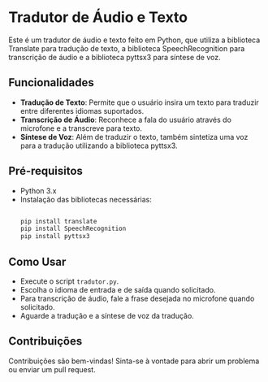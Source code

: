 # Tradutor de Áudio e Texto

Este é um tradutor de áudio e texto feito em Python, que utiliza a biblioteca Translate para tradução de texto, a biblioteca SpeechRecognition para transcrição de áudio e a biblioteca pyttsx3 para síntese de voz.

## Funcionalidades

- **Tradução de Texto**: Permite que o usuário insira um texto para traduzir entre diferentes idiomas suportados.
- **Transcrição de Áudio**: Reconhece a fala do usuário através do microfone e a transcreve para texto.
- **Síntese de Voz**: Além de traduzir o texto, também sintetiza uma voz para a tradução utilizando a biblioteca pyttsx3.

## Pré-requisitos

- Python 3.x
- Instalação das bibliotecas necessárias:
  ```bash
  
  pip install translate
  pip install SpeechRecognition
  pip install pyttsx3
## Como Usar

- Execute o script `tradutor.py`.
- Escolha o idioma de entrada e de saída quando solicitado.
- Para transcrição de áudio, fale a frase desejada no microfone quando solicitado.
- Aguarde a tradução e a síntese de voz da tradução.

## Contribuições

Contribuições são bem-vindas! Sinta-se à vontade para abrir um problema ou enviar um pull request.

